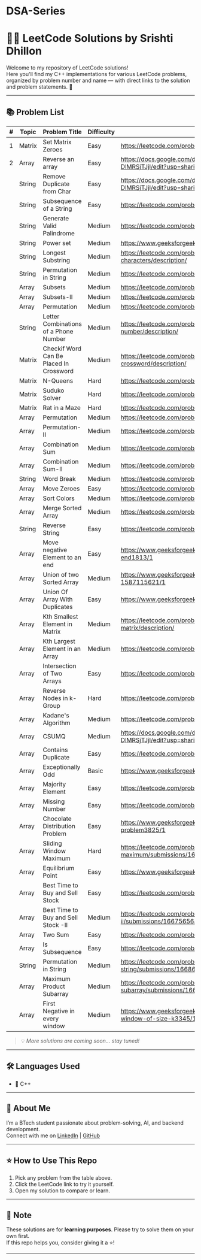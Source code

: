 # DSA-Series

# 👩‍💻 LeetCode Solutions by Srishti Dhillon

Welcome to my repository of LeetCode solutions!  
Here you'll find my C++ implementations for various LeetCode problems, organized by problem number and name — with direct links to the solution and problem statements. 🚀

---

## 📚 Problem List

| # | Topic             |Problem Title                            | Difficulty |                                LeetCode Solution Link 🔗                                                              |
|---|-------------------|-----------------------------------------|------------|------------------------------------------------------------------------------------------------------------------------|
| 1 | Matrix            | Set Matrix Zeroes                       | Easy       | https://leetcode.com/problems/set-matrix-zeroes/description/                                                           |
| 2 | Array             | Reverse an array                        | Easy       | https://docs.google.com/document/d/1ICDsRE5JKO9zAfDqlUz91tlkDT5pfWW3-DlMRSjTJjI/edit?usp=sharing                       |            
|   | String            | Remove Duplicate from Char              | Easy       | https://docs.google.com/document/d/1ICDsRE5JKO9zAfDqlUz91tlkDT5pfWW3-DlMRSjTJjI/edit?usp=sharing                       |   
|   | String            | Subsequence of a String                 | Easy       | https://leetcode.com/problems/is-subsequence/submissions/                                                              |   
|   | String            | Generate Valid Palindrome               | Medium     | https://leetcode.com/problems/generate-parentheses/description/                                                        |  
|   | String            | Power set                               | Medium     | https://www.geeksforgeeks.org/problems/power-set4302/1                                                                 | -> to do
|   | String            | Longest Substring                       | Medium     | https://leetcode.com/problems/longest-substring-without-repeating-characters/description/                              |
|   | String            | Permutation in String                   | Medium     | https://leetcode.com/problems/permutation-in-string/                                                                   | -> to do
|   | Array             | Subsets                                 | Medium     | https://leetcode.com/problems/subsets/description/                                                                     | 
|   | Array             | Subsets-II                              | Medium     | https://leetcode.com/problems/subsets-ii/description/                                                                  |  
|   | Array             | Permutation                             | Medium     | https://leetcode.com/problems/permutations/description/                                                                |           
|   | String            | Letter Combinations of a Phone Number   | Medium     | https://leetcode.com/problems/letter-combinations-of-a-phone-number/description/                                       | 
|   | Matrix            | Checkif Word Can Be Placed In Crossword | Medium     | https://leetcode.com/problems/check-if-word-can-be-placed-in-crossword/description/                                    | -> to do
|   | Matrix            | N-Queens                                | Hard       | https://leetcode.com/problems/n-queens/description/                                                                    |
|   | Matrix            | Suduko Solver                           | Hard       | https://leetcode.com/problems/sudoku-solver/description/                                                               | 
|   | Matrix            | Rat in a Maze                           | Hard       | https://leetcode.com/problems/escape-a-large-maze/description/                                                         | -> to do
|   | Array             | Permutation                             | Medium     | https://leetcode.com/problems/permutations/description/                                                                | 
|   | Array             | Permutation-II                          | Medium     | https://leetcode.com/problems/permutations-ii/description/                                                             | 
|   | Array             | Combination Sum                         | Medium     | https://leetcode.com/problems/combination-sum/description/                                                             | 
|   | Array             | Combination Sum-II                      | Medium     | https://leetcode.com/problems/combination-sum-ii/description/                                                          | 
|   | String            | Word Break                              | Medium     | https://leetcode.com/problems/word-break/description/                                                                  |
|   | Array             | Move Zeroes                             | Easy       | https://leetcode.com/problems/move-zeroes/description/                                                                 |
|   | Array             | Sort Colors                             | Medium     | https://leetcode.com/problems/sort-colors/description/                                                                 |
|   | Array             | Merge Sorted Array                      | Medium     | https://leetcode.com/problems/merge-sorted-array/description/                                                          |
|   | String            | Reverse String                          | Easy       | https://leetcode.com/problems/reverse-string/description/                                                              |
|   | Array             | Move negative Element to an end         | Easy       | https://www.geeksforgeeks.org/problems/move-all-negative-elements-to-end1813/1                                         |
|   | Array             | Union of two Sorted Array               | Medium     | https://www.geeksforgeeks.org/problems/union-of-two-sorted-arrays-1587115621/1                                         |
|   | Array             | Union Of Array With Duplicates          | Easy       | https://www.geeksforgeeks.org/problems/union-of-two-arrays3538/1                                                       |
|   | Array             | Kth Smallest Element in Matrix          | Medium     | https://leetcode.com/problems/kth-smallest-element-in-a-sorted-matrix/description/                                     |
|   | Array             | Kth Largest Element in an Array         | Medium     | https://leetcode.com/problems/kth-largest-element-in-an-array/description/                                             |
|   | Array             | Intersection of Two Arrays              | Easy       | https://leetcode.com/problems/intersection-of-two-arrays/description/                                                  |
|   | Array             | Reverse Nodes in k-Group                | Hard       | https://leetcode.com/problems/reverse-nodes-in-k-group/description/                                                    |
|   | Array             | Kadane's Algorithm                      | Medium     | https://leetcode.com/problems/maximum-subarray/description/                                                            |
|   | Array             | CSUMQ                                   | Medium     | https://docs.google.com/document/d/1ICDsRE5JKO9zAfDqlUz91tlkDT5pfWW3-DlMRSjTJjI/edit?usp=sharing                       |
|   | Array             | Contains Duplicate                      | Easy       | https://leetcode.com/problems/contains-duplicate/submissions/                                                          |
|   | Array             | Exceptionally Odd                       | Basic      | https://www.geeksforgeeks.org/problems/find-the-odd-occurence4820/1                                                    |
|   | Array             | Majority Element                        | Easy       | https://leetcode.com/problems/majority-element/                                                                        |
|   | Array             | Missing Number                          | Easy       | https://leetcode.com/problems/missing-number/submissions/1665146186/                                                   |
|   | Array             | Chocolate Distribution Problem          | Easy       | https://www.geeksforgeeks.org/problems/chocolate-distribution-problem3825/1                                            |
|   | Array             | Sliding Window Maximum                  | Hard       | https://leetcode.com/problems/sliding-window-maximum/submissions/1667058225/                                           |
|   | Array             | Equilibrium Point                       | Easy       | https://www.geeksforgeeks.org/problems/equilibrium-point-1587115620/1                                                  |
|   | Array             | Best Time to Buy and Sell Stock         | Easy       | https://leetcode.com/problems/best-time-to-buy-and-sell-stock/description/                                             |
|   | Array             | Best Time to Buy and Sell Stock -II     | Medium     | https://leetcode.com/problems/best-time-to-buy-and-sell-stock-ii/submissions/1667565685/                               |
|   | Array             | Two Sum                                 | Easy       | https://leetcode.com/problems/two-sum                                                                                  |
|   | Array             | Is Subsequence                          | Easy       | https://leetcode.com/problems/is-subsequence/submissions/1664711168/                                                   |
|   | String            | Permutation in String                   | Medium     | https://leetcode.com/problems/permutation-in-string/submissions/1668638651/                                            |
|   | Array             | Maximum Product Subarray                | Medium     | https://leetcode.com/problems/maximum-product-subarray/submissions/1668662045/                                         |
|   | Array             | First Negative in every window          | Medium     | https://www.geeksforgeeks.org/problems/first-negative-integer-in-every-window-of-size-k3345/1                          |










> 💡 *More solutions are coming soon... stay tuned!*

---

## 🛠️ Languages Used

- 🔹 C++

---

## 💼 About Me

I’m a BTech student passionate about problem-solving, AI, and backend development.  
Connect with me on [LinkedIn](https://www.linkedin.com/in/srishti-dhillon-180921243/) | [GitHub](https://github.com/Srishtidh33)  

---

## ⭐ How to Use This Repo

1. Pick any problem from the table above.
2. Click the LeetCode link to try it yourself.
3. Open my solution to compare or learn.

---

## 📌 Note

These solutions are for **learning purposes**. Please try to solve them on your own first.  
If this repo helps you, consider giving it a ⭐!

---

